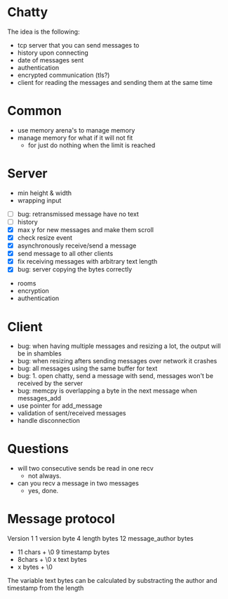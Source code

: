 # Chatty
The idea is the following:
- tcp server that you can send messages to
- history upon connecting
- date of messages sent
- authentication
- encrypted communication (tls?)
- client for reading the messages and sending them at the same time

# Common
- use memory arena's to manage memory
- manage memory for what if it will not fit
    - for just do nothing when the limit is reached

# Server
- min height & width
- wrapping input
- [ ] bug: retransmissed message have no text
- [ ] history
- [x] max y for new messages and make them scroll
- [x] check resize event
- [x] asynchronously receive/send a message
- [x] send message to all other clients
- [x] fix receiving messages with arbitrary text length
- [x] bug: server copying the bytes correctly

- rooms
- encryption
- authentication

# Client
- bug: when having multiple messages and resizing a lot, the output will be in shambles
- bug: when resizing afters sending messages over network it crashes
- bug: all messages using the same buffer for text
- bug: 1. open chatty, send a message with send, messages won't be received by the server
- bug: memcpy is overlapping a byte in the next message when messages_add
- use pointer for add_message
- validation of sent/received messages
- handle disconnection

# Questions
- will two consecutive sends be read in one recv
    - not always.
- can you recv a message in two messages
    - yes, done.

# Message protocol
Version 1
1 version byte
4 length bytes
12 message_author bytes
- 11 chars + \0
9 timestamp bytes
- 8chars + \0
x text bytes
- x bytes + \0

The variable text bytes can be calculated by substracting the author and timestamp from the length

